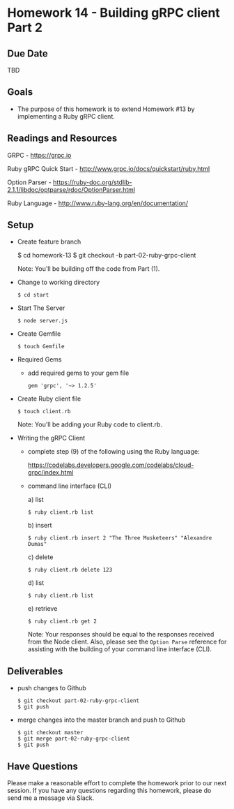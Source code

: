 # Homework 14 - Building gRPC client Part 2

## Due Date

TBD

## Goals

- The purpose of this homework is to extend Homework #13 by implementing
  a Ruby gRPC client.

## Readings and Resources

GRPC - https://grpc.io

Ruby gRPC Quick Start - http://www.grpc.io/docs/quickstart/ruby.html

Option Parser - https://ruby-doc.org/stdlib-2.1.1/libdoc/optparse/rdoc/OptionParser.html

Ruby Language - http://www.ruby-lang.org/en/documentation/

## Setup

  - Create feature branch

    $ cd homework-13
    $ git checkout -b part-02-ruby-grpc-client

    Note: You'll be building off the code from Part (1).

  - Change to working directory

    ```
    $ cd start
    ```

  - Start The Server

    ```
    $ node server.js
    ```

  - Create Gemfile

    ```
    $ touch Gemfile
    ```

  - Required Gems

    - add required gems to your gem file

      ```
      gem 'grpc', '~> 1.2.5'
      ```

  - Create Ruby client file

    ```
    $ touch client.rb
    ```

    Note:  You'll be adding your Ruby code to client.rb.

  - Writing the gRPC Client

    - complete step (9) of the following using the Ruby language:

      https://codelabs.developers.google.com/codelabs/cloud-grpc/index.html

    - command line interface (CLI)

      a) list

        ```
        $ ruby client.rb list
        ```

      b) insert

        ```
        $ ruby client.rb insert 2 "The Three Musketeers" "Alexandre Dumas"
        ```

      c) delete

        ```
        $ ruby client.rb delete 123
        ```

      d) list

        ```
        $ ruby client.rb list
        ```

      e) retrieve

        ```
        $ ruby client.rb get 2
        ```

      Note:  Your responses should be equal to the responses received from the
             Node client.  Also, please see the `Option Parse` reference for
             assisting with the building of your command line interface (CLI).

## Deliverables

  - push changes to Github

    ```
    $ git checkout part-02-ruby-grpc-client
    $ git push
    ```

  - merge changes into the master branch and push to Github

    ```
    $ git checkout master
    $ git merge part-02-ruby-grpc-client
    $ git push
    ```

## Have Questions

Please make a reasonable effort to complete the homework prior to our next session.  If you have any questions regarding this homework, please do send me a message via Slack.
